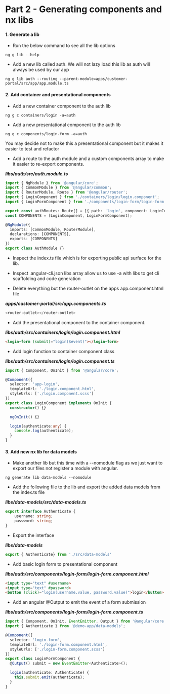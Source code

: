 # Part 2 - Generating components and nx libs

#### 1. Generate a lib

* Run the below command to see all the lib options

```
ng g lib --help
```

* Add a new lib called auth. We will not lazy load this lib as auth will always be used by our app

```
ng g lib auth --routing --parent-module=apps/customer-portal/src/app/app.module.ts
```

#### 2. Add container and presentational components

* Add a new container component to the auth lib

```
ng g c containers/login -a=auth
```

* Add a new presentational component to the auth lib

```
ng g c components/login-form -a=auth
```

You may decide not to make this a presentational component but it makes it easier to test and refactor

* Add a route to the auth module and a custom components array to make it easier to re-export components.

_**libs/auth/src/auth.module.ts**_

```ts
import { NgModule } from '@angular/core';
import { CommonModule } from '@angular/common';
import { RouterModule, Route } from '@angular/router';
import { LoginComponent } from './containers/login/login.component';
import { LoginFormComponent } from './components/login-form/login-form.component';

export const authRoutes: Route[] = [{ path: 'login', component: LoginComponent }];
const COMPONENTS = [LoginComponent, LoginFormComponent];

@NgModule({
  imports: [CommonModule, RouterModule],
  declarations: [COMPONENTS],
  exports: [COMPONENTS]
})
export class AuthModule {}
```

* Inspect the index.ts file which is for exporting public api surface for the lib.

* Inspect .angular-cli.json libs array allow us to use -a with libs to get cli scaffolding and code generation

* Delete everything but the router-outlet on the apps app.component.html file

_**apps/customer-portal/src/app.components.ts**_

```ts
<router-outlet></router-outlet>
```

* Add the presentational component to the container component.

_**libs/auth/src/containers/login/login.component.html**_

```html
<login-form (submit)="login($event)"></login-form>
```

* Add login function to container component class

_**libs/auth/src/containers/login/login.component.ts**_

```ts
import { Component, OnInit } from '@angular/core';

@Component({
  selector: 'app-login',
  templateUrl: './login.component.html',
  styleUrls: ['./login.component.scss']
})
export class LoginComponent implements OnInit {
  constructor() {}

  ngOnInit() {}

  login(authenticate:any) {
    console.log(authenticate);
  }
}
```

#### 3. Add new nx lib for data models

* Make another lib but this time with a --nomodule flag as we just want to export our files not register a module with angular.

```
ng generate lib data-models --nomodule
```

* Add the following file to the lib and export the added data models from the index.ts file

_**libs/data-models/src/data-models.ts**_

```ts
export interface Authenticate {
    username: string;
    password: string;
}
```

* Export the interface

_**libs/data-models**_

```ts
export { Authenticate} from './src/data-models'
```

* Add basic login form to presentational component

_**libs/auth/src/components/login-form/login-form.component.html**_

```html
<input type="text" #username>
<input type="text" #password>
<button (click)="login(username.value, password.value)">login</button>
```

* Add an angular @Output to emit the event of a form submission

_**libs/auth/src/components/login-form/login-form.component.ts**_

```ts
import { Component, OnInit, EventEmitter, Output } from '@angular/core';
import { Authenticate } from '@demo-app/data-models';

@Component({
  selector: 'login-form',
  templateUrl: './login-form.component.html',
  styleUrls: ['./login-form.component.scss']
})
export class LoginFormComponent {
  @Output() submit = new EventEmitter<Authenticate>();

  login(authenticate: Authenticate) {
    this.submit.emit(authenticate);
  }
}
```



